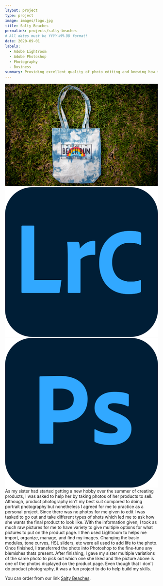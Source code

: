 ```yaml
---
layout: project
type: project
image: images/logo.jpg
title: Salty Beaches
permalink: projects/salty-beaches
# All dates must be YYYY-MM-DD format!
date: 2020-09-01
labels:
  - Adobe Lightroom
  - Adobe Photoshop
  - Photography
  - Business
summary: Providing excellent quality of photo editing and knowing how they want their pictures
---
```


<img class="ui image" src="../images/product.jpg">
<img class="ui small right floated image" src="../images/lightroom.png"> 
<img class="ui small right floated image" src="../images/photoshop.png">
As my sister had started getting a new hobby over the summer of creating products, I was asked to help her by taking photos of her products to sell. Although, product photography isn't my best suit compared to doing portrait photography but nonetheless I agreed for me to practice as a personal project.
Since there was no photos for me given to edit I was tasked to go out and take different types of shots which led me to ask how she wants the final product to look like. With the information given, I took as much raw pictures for me to have variety to give multiple options for what pictures to put on the product page. I then used Lightroom to helps me import, organize, manage, and find my images. Changing the basic modules, tone curves, HSL sliders, etc were all used to add life to the photo. Once finished, I transferred the photo into Photoshop to the fine-tune any blemishes thats present. After finishing, I gave my sister multiple variations of the same photo to pick out which one she liked and the picture above is one of the photos displayed on the product page. Even though that I don't do product photography, it was a fun project to do to help build my skills.


You can order from our link [Salty Beaches](https://rb.gy/lpfndm).
